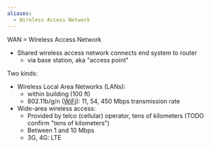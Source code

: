 ```yaml
---
aliases:
  - Wireless Access Network
---
```

WAN = Wireless Access Network

- Shared wireless access network connects end system to router
	- via base station, aka "access point"

Two kinds:
- Wireless Local Area Networks (LANs):
	- within building (100 ft)
	- 802.11b/g/n ([WiFi](Wireless/Wi-Fi/WiFi.md)): 11, 54, 450 Mbps transmission rate
- Wide-area wireless access:
	- Provided by telco (cellular) operator, tens of kilometers (TODO confirm "tens of kilometers")
	- Between 1 and 10 Mbps
	- 3G, 4G: LTE

